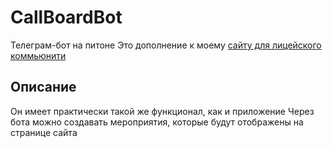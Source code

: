 
# CallBoardBot
Телеграм-бот на питоне
Это дополнение к моему [сайту для лицейского коммьюнити](https://github.com/KorolKrinzha/Taxists)

## Описание
Он имеет практически такой же функционал, как и приложение
Через бота можно создавать мероприятия, которые будут отображены на странице сайта

 

